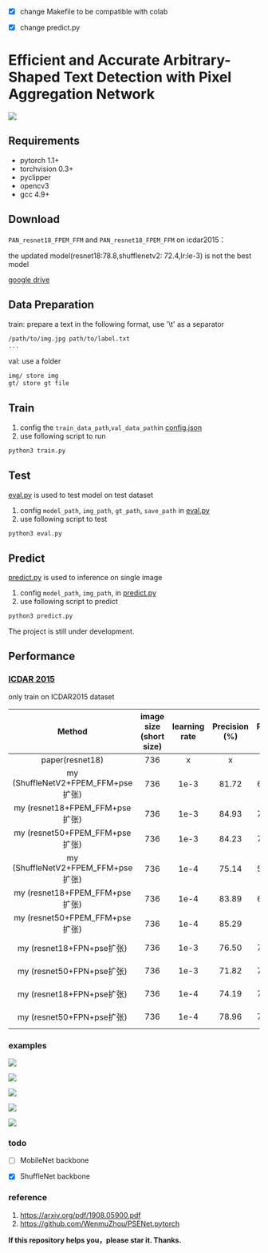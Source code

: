 - [x] change Makefile to be compatible with colab
- [x] change predict.py  


# Efficient and Accurate Arbitrary-Shaped Text Detection with Pixel Aggregation Network

![](imgs/paper/PAN.jpg)

## Requirements
* pytorch 1.1+
* torchvision 0.3+
* pyclipper
* opencv3
* gcc 4.9+

## Download

`PAN_resnet18_FPEM_FFM` and `PAN_resnet18_FPEM_FFM` on icdar2015：

the updated model(resnet18:78.8,shufflenetv2: 72.4,lr:le-3) is not the best model

[google drive](https://drive.google.com/drive/folders/1bKPQEEOJ5kgSSRMpnDB8HIRecnD_s4bR?usp=sharing)

## Data Preparation

train: prepare a text in the following format, use '\t' as a separator
```bash
/path/to/img.jpg path/to/label.txt
...
```
val:
use a folder
```bash
img/ store img
gt/ store gt file
```

## Train
1. config the `train_data_path`,`val_data_path`in [config.json](config.json)
2. use following script to run
```sh
python3 train.py
```

## Test

[eval.py](eval.py) is used to test model on test dataset

1. config `model_path`, `img_path`, `gt_path`, `save_path` in [eval.py](eval.py)
2. use following script to test
```sh
python3 eval.py
```

## Predict 
[predict.py](predict.py) is used to inference on single image

1. config `model_path`, `img_path`, in [predict.py](predict.py)
2. use following script to predict
```sh
python3 predict.py
```

The project is still under development.

<h2 id="Performance">Performance</h2>

### [ICDAR 2015](http://rrc.cvc.uab.es/?ch=4)
only train on ICDAR2015 dataset

| Method                   | image size (short size) |learning rate | Precision (%) | Recall (%) | F-measure (%) | FPS |
|:--------------------------:|:-------:|:--------:|:--------:|:------------:|:---------------:|:-----:|
| paper(resnet18)  | 736 |x | x | x | 80.4 | 26.1 |
| my (ShuffleNetV2+FPEM_FFM+pse扩张)  |736 |1e-3| 81.72 | 66.73 | 73.47 | 24.71 (P100)|
| my (resnet18+FPEM_FFM+pse扩张)  |736 |1e-3| 84.93 | 74.09 | 79.14 | 21.31 (P100)|
| my (resnet50+FPEM_FFM+pse扩张)  |736 |1e-3| 84.23 | 76.12 | 79.96 | 14.22 (P100)|
| my (ShuffleNetV2+FPEM_FFM+pse扩张)  |736 |1e-4| 75.14 | 57.34 | 65.04 | 24.71 (P100)|
| my (resnet18+FPEM_FFM+pse扩张)  |736 |1e-4| 83.89 | 69.23 | 75.86 | 21.31 (P100)|
| my (resnet50+FPEM_FFM+pse扩张)  |736 |1e-4| 85.29 | 75.1 | 79.87 | 14.22 (P100)|
| my (resnet18+FPN+pse扩张)  | 736 |1e-3|  76.50 | 74.70 | 75.59 | 14.47 (P100)|
| my (resnet50+FPN+pse扩张)  | 736 |1e-3|  71.82 | 75.73 | 73.72 | 10.67 (P100)|
| my (resnet18+FPN+pse扩张)  | 736 |1e-4|  74.19 | 72.34 | 73.25 | 14.47 (P100)|
| my (resnet50+FPN+pse扩张)  | 736 |1e-4|  78.96 | 76.27 | 77.59 | 10.67 (P100)|

### examples
![](imgs/example/img_2.jpg)

![](imgs/example/img_10.jpg)

![](imgs/example/img_29.jpg)

![](imgs/example/img_75.jpg)

![](imgs/example/img_91.jpg)

### todo
- [ ] MobileNet backbone

- [x] ShuffleNet backbone
### reference
1. https://arxiv.org/pdf/1908.05900.pdf
2. https://github.com/WenmuZhou/PSENet.pytorch

**If this repository helps you，please star it. Thanks.**
